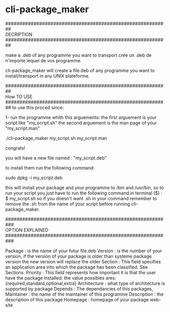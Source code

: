 # cli-package_maker
##########################################################
<bR>                          DECRIPTION<bR>
##########################################################

make a .deb of any programme you want to transport
crée un .deb de n'importe lequel de vos programme. 

cli-package_maker will create a file.deb of any programme you want to install/transport in any UNIX plateforme.

##########################################################
<bR>                          How TO USE<bR>
##########################################################
to use this proced since:

1- run the programme whith this arguements:
the first arguement is your script like "my_script.sh"
the second arguement is the man page of your "my_script.man"

./cli-package_maker my_script.sh my_script.man

congrats!

you will have a new file named : "my_script.deb" 

to install them run the following command:

 sudo dpkg -i my_script.deb
 
 this will install your package and your programme to /bin and /usr/bin, so to run your script you just have to run the following command in terminal ($) :
 $ my_script.sh
 so if you doesn't want .sh in your command remember to remove the .sh from the name of your script before running cli-package_maker.

###########################################################
<bR>                          OPTION EXPLAINED<bR>
###########################################################

Package : is the name of your futur file.deb
Version : is the number of your version, if the version of your package is older than systeme package version the new version will replace the older
Section : This field specifies an application area into which the package has been classified. See Sections.
Priority : This field represents how important it is that the user have the package installed. the value possibles ares: {required,standard,optional,extra}
Architecture : what type of architecture is supported by package
Depends : The dependancies of this packages, 
Maintainer : the name of the maintainer of this programme
Description : the description of this package
Homepage : homepage of your package web-site
